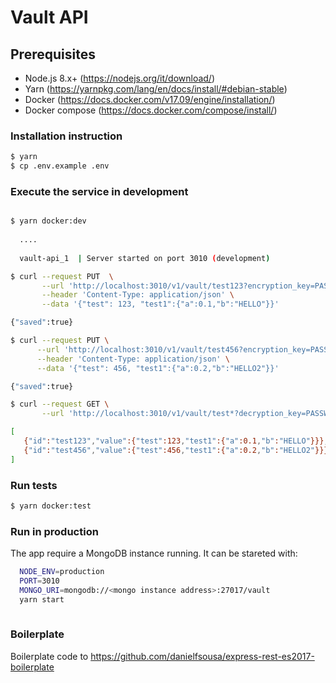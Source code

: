 # Vault API

## Prerequisites

- Node.js 8.x+ (https://nodejs.org/it/download/)
- Yarn (https://yarnpkg.com/lang/en/docs/install/#debian-stable) 
- Docker (https://docs.docker.com/v17.09/engine/installation/)
- Docker compose (https://docs.docker.com/compose/install/)

### Installation instruction

```bash
$ yarn 
$ cp .env.example .env

```

### Execute the service in development

```bash

$ yarn docker:dev
  
  ....
  
  vault-api_1  | Server started on port 3010 (development)

$ curl --request PUT  \
       --url 'http://localhost:3010/v1/vault/test123?encryption_key=PASSWORD123' \
       --header 'Content-Type: application/json' \
       --data '{"test": 123, "test1":{"a":0.1,"b":"HELLO"}}'

{"saved":true}

$ curl --request PUT \
      --url 'http://localhost:3010/v1/vault/test456?encryption_key=PASSWORD123' \
      --header 'Content-Type: application/json' \
      --data '{"test": 456, "test1":{"a":0.2,"b":"HELLO2"}}'

{"saved":true}

$ curl --request GET \
       --url 'http://localhost:3010/v1/vault/test*?decryption_key=PASSWORD123'

[ 
   {"id":"test123","value":{"test":123,"test1":{"a":0.1,"b":"HELLO"}}}, 
   {"id":"test456","value":{"test":456,"test1":{"a":0.2,"b":"HELLO2"}}}
]

```

### Run tests

```bash
$ yarn docker:test
```

### Run in production

The app require a MongoDB instance running. It can be stareted with:

```bash
  NODE_ENV=production
  PORT=3010
  MONGO_URI=mongodb://<mongo instance address>:27017/vault
  yarn start
 
```


### Boilerplate 

Boilerplate code to https://github.com/danielfsousa/express-rest-es2017-boilerplate
